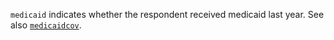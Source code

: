 `medicaid` indicates whether the respondent received medicaid last year. See also [`medicaidcov`](medicaidcov.md).
